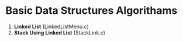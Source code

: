 Basic Data Structures Algorithams
=================================
1. **Linked List** (LinkedListMenu.c)
2. **Stack Using Linked List** (StackLink.c)
